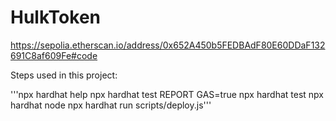 # HulkToken
https://sepolia.etherscan.io/address/0x652A450b5FEDBAdF80E60DDaF132691C8af609Fe#code

Steps used in this project:


'''npx hardhat help
npx hardhat test
REPORT GAS=true npx hardhat test
npx hardhat node
npx hardhat run scripts/deploy.js'''
